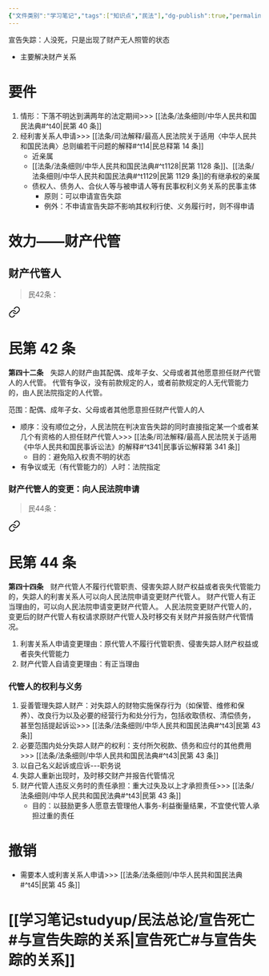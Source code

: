 ```yaml
---
{"文件类别":"学习笔记","tags":["知识点","民法"],"dg-publish":true,"permalink":"/学习笔记studyup/民法总论/宣告失踪/","dgPassFrontmatter":true,"created":"2024-07-04T13:27:01.891+08:00","updated":"2024-11-01T19:05:56.986+08:00"}
---
```


宣告失踪：人没死，只是出现了财产无人照管的状态
- 主要解决财产关系
# 要件
1. 情形：下落不明达到满两年的法定期间>>> [[法条/法条细则/中华人民共和国民法典#^t40\|民第 40 条]]
2. 经利害关系人申请>>> [[法条/司法解释/最高人民法院关于适用〈中华人民共和国民法典〉总则编若干问题的解释#^t14\|民总释第 14 条]]
	- 近亲属
	-  [[法条/法条细则/中华人民共和国民法典#^t1128\|民第 1128 条]]、[[法条/法条细则/中华人民共和国民法典#^t1129\|民第 1129 条]]的有继承权的亲属
	- 债权人、债务人、合伙人等与被申请人等有民事权利义务关系的民事主体
		- 原则：可以申请宣告失踪
		- 例外：不申请宣告失踪不影响其权利行使、义务履行时，则不得申请
# 效力——财产代管
## 财产代管人
>民42条：
<div class="transclusion internal-embed is-loaded"><a class="markdown-embed-link" href="////#t42" aria-label="Open link"><svg xmlns="http://www.w3.org/2000/svg" width="24" height="24" viewBox="0 0 24 24" fill="none" stroke="currentColor" stroke-width="2" stroke-linecap="round" stroke-linejoin="round" class="svg-icon lucide-link"><path d="M10 13a5 5 0 0 0 7.54.54l3-3a5 5 0 0 0-7.07-7.07l-1.72 1.71"></path><path d="M14 11a5 5 0 0 0-7.54-.54l-3 3a5 5 0 0 0 7.07 7.07l1.71-1.71"></path></svg></a><div class="markdown-embed">

<div class="markdown-embed-title">

# 民第 42 条

</div>


**第四十二条**　失踪人的财产由其配偶、成年子女、父母或者其他愿意担任财产代管人的人代管。
代管有争议，没有前款规定的人，或者前款规定的人无代管能力的，由人民法院指定的人代管。 

</div></div>


范围：配偶、成年子女、父母或者其他愿意担任财产代管人的人
- 顺序：没有顺位之分，人民法院在判决宣告失踪的同时直接指定某一个或者某几个有资格的人担任财产代管人>>> [[法条/司法解释/最高人民法院关于适用《中华人民共和国民事诉讼法》的解释#^t341\|民事诉讼解释第 341 条]]
	- 目的：避免陷入权责不明的状态
- 有争议或无（有代管能力的）人时：法院指定
### 财产代管人的变更：向人民法院申请
>民44条： 
<div class="transclusion internal-embed is-loaded"><a class="markdown-embed-link" href="////#t44" aria-label="Open link"><svg xmlns="http://www.w3.org/2000/svg" width="24" height="24" viewBox="0 0 24 24" fill="none" stroke="currentColor" stroke-width="2" stroke-linecap="round" stroke-linejoin="round" class="svg-icon lucide-link"><path d="M10 13a5 5 0 0 0 7.54.54l3-3a5 5 0 0 0-7.07-7.07l-1.72 1.71"></path><path d="M14 11a5 5 0 0 0-7.54-.54l-3 3a5 5 0 0 0 7.07 7.07l1.71-1.71"></path></svg></a><div class="markdown-embed">

<div class="markdown-embed-title">

# 民第 44 条

</div>


**第四十四条**　财产代管人不履行代管职责、侵害失踪人财产权益或者丧失代管能力的，失踪人的利害关系人可以向人民法院申请变更财产代管人。
财产代管人有正当理由的，可以向人民法院申请变更财产代管人。
人民法院变更财产代管人的，变更后的财产代管人有权请求原财产代管人及时移交有关财产并报告财产代管情况。 

</div></div>

1. 利害关系人申请变更理由：原代管人不履行代管职责、侵害失踪人财产权益或者丧失代管能力
2. 财产代管人自请变更理由：有正当理由

### 代管人的权利与义务
1. 妥善管理失踪人财产：对失踪人的财物实施保存行为（如保管、维修和保养）、改良行为以及必要的经营行为和处分行为，包括收取债权、清偿债务，甚至包括提起诉讼>>> [[法条/法条细则/中华人民共和国民法典#^t43\|民第 43 条]]
2. 必要范围内处分失踪人财产的权利：支付所欠税款、债务和应付的其他费用>>> [[法条/法条细则/中华人民共和国民法典#^t43\|民第 43 条]]
3. 以自己名义起诉或应诉---职务说
4. 失踪人重新出现时，及时移交财产并报告代管情况
5. 财产代管人违反义务时的责任承担：重大过失及以上才承担责任>>> [[法条/法条细则/中华人民共和国民法典#^t43\|民第 43 条]]
	- 目的：以鼓励更多人愿意去管理他人事务-利益衡量结果，不宜使代管人承担过重的责任
# 撤销
- 需要本人或利害关系人申请>>> [[法条/法条细则/中华人民共和国民法典#^t45\|民第 45 条]]
# [[学习笔记studyup/民法总论/宣告死亡#与宣告失踪的关系\|宣告死亡#与宣告失踪的关系]]